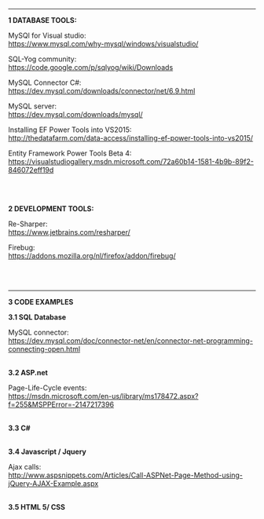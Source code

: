 
--------------------------------------------------------------------------------------------------------------------------------

**1  DATABASE TOOLS:**

MySQl for Visual studio:<br>
https://www.mysql.com/why-mysql/windows/visualstudio/

SQL-Yog community:<br>
https://code.google.com/p/sqlyog/wiki/Downloads

MySQL Connector C#:<br>
https://dev.mysql.com/downloads/connector/net/6.9.html

MySQL server:<br>
https://dev.mysql.com/downloads/mysql/

Installing EF Power Tools into VS2015:<br>
http://thedatafarm.com/data-access/installing-ef-power-tools-into-vs2015/

Entity Framework Power Tools Beta 4:<br>
https://visualstudiogallery.msdn.microsoft.com/72a60b14-1581-4b9b-89f2-846072eff19d

<br>
<br>

**2   DEVELOPMENT TOOLS:**

Re-Sharper:<br>
https://www.jetbrains.com/resharper/

Firebug:<br>
https://addons.mozilla.org/nl/firefox/addon/firebug/

<br>
<br>

--------------------------------------------------------------------------------------------------------------------------------

**3  CODE EXAMPLES**

**3.1 SQL Database**

MySQL connector:<br> 
https://dev.mysql.com/doc/connector-net/en/connector-net-programming-connecting-open.html
<br>
<br>


**3.2 ASP.net** 

Page-Life-Cycle events:<br> 
https://msdn.microsoft.com/en-us/library/ms178472.aspx?f=255&MSPPError=-2147217396
<br>
<br>

**3.3 C#**
<br>
<br>

**3.4 Javascript / Jquery**

Ajax calls:<br>
http://www.aspsnippets.com/Articles/Call-ASPNet-Page-Method-using-jQuery-AJAX-Example.aspx
<br>
<br>


**3.5  HTML 5/ CSS**







